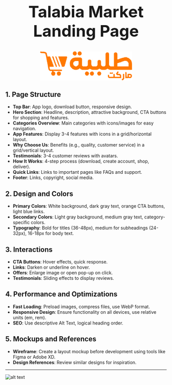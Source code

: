 

<div align="center">
<h1 style="Font-size:50px;Font-wight:100" >Talabia Market Landing Page

</h1>

<a href="src/assets/Images/Logo.png">
<img height="90" src="./src/assets/Images/Logo.png"></a>
<br>
</div>



## 1. Page Structure
- **Top Bar**: App logo, download button, responsive design.
- **Hero Section**: Headline, description, attractive background, CTA buttons for shopping and features.
- **Categories Overview**: Main categories with icons/images for easy navigation.
- **App Features**: Display 3-4 features with icons in a grid/horizontal layout.
- **Why Choose Us**: Benefits (e.g., quality, customer service) in a grid/vertical layout.
- **Testimonials**: 3-4 customer reviews with avatars.
- **How It Works**: 4-step process (download, create account, shop, deliver).
- **Quick Links**: Links to important pages like FAQs and support.
- **Footer**: Links, copyright, social media.

## 2. Design and Colors
- **Primary Colors**: White background, dark gray text, orange CTA buttons, light blue links.
- **Secondary Colors**: Light gray background, medium gray text, category-specific colors.
- **Typography**: Bold for titles (36-48px), medium for subheadings (24-32px), 16-18px for body text.

## 3. Interactions
- **CTA Buttons**: Hover effects, quick response.
- **Links**: Darken or underline on hover.
- **Offers**: Enlarge image or open pop-up on click.
- **Testimonials**: Sliding effects to display reviews.

## 4. Performance and Optimizations
- **Fast Loading**: Preload images, compress files, use WebP format.
- **Responsive Design**: Ensure functionality on all devices, use relative units (em, rem).
- **SEO**: Use descriptive Alt Text, logical heading order.

## 5. Mockups and References
- **Wireframe**: Create a layout mockup before development using tools like Figma or Adobe XD.
- **Design References**: Review similar designs for inspiration.

---
![alt text](<src/assets/Images/Talabia Market (7).png>)